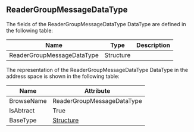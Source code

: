<!-- datatype -->
## ReaderGroupMessageDataType
<!-- end of description -->
The fields of the ReaderGroupMessageDataType DataType are defined in the following table:  

|Name|Type|Description|
|---|---|---|
|ReaderGroupMessageDataType|Structure||

The representation of the ReaderGroupMessageDataType DataType in the address space is shown in the following table:  

|Name|Attribute|
|---|---|
|BrowseName|ReaderGroupMessageDataType|
|IsAbtract|True|
|BaseType|[Structure](../../../Part3/DataTypes/Structure/readme.md)|

